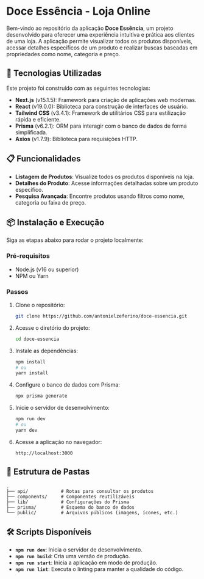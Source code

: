 # Doce Essência - Loja Online

Bem-vindo ao repositório da aplicação **Doce Essência**, um projeto desenvolvido para oferecer uma experiência intuitiva e prática aos clientes de uma loja. A aplicação permite visualizar todos os produtos disponíveis, acessar detalhes específicos de um produto e realizar buscas baseadas em propriedades como nome, categoria e preço.

## 🚀 Tecnologias Utilizadas

Este projeto foi construído com as seguintes tecnologias:

- **Next.js** (v15.1.5): Framework para criação de aplicações web modernas.
- **React** (v19.0.0): Biblioteca para construção de interfaces de usuário.
- **Tailwind CSS** (v3.4.1): Framework de utilitários CSS para estilização rápida e eficiente.
- **Prisma** (v6.2.1): ORM para interagir com o banco de dados de forma simplificada.
- **Axios** (v1.7.9): Biblioteca para requisições HTTP.

## 📋 Funcionalidades

- **Listagem de Produtos**: Visualize todos os produtos disponíveis na loja.
- **Detalhes do Produto**: Acesse informações detalhadas sobre um produto específico.
- **Pesquisa Avançada**: Encontre produtos usando filtros como nome, categoria ou faixa de preço.

## 📦 Instalação e Execução

Siga as etapas abaixo para rodar o projeto localmente:

### Pré-requisitos

- Node.js (v16 ou superior)
- NPM ou Yarn

### Passos

1. Clone o repositório:
   ```bash
   git clone https://github.com/antonielzeferino/doce-essencia.git
   ```

2. Acesse o diretório do projeto:
   ```bash
   cd doce-essencia
   ```

3. Instale as dependências:
   ```bash
   npm install
   # ou
   yarn install
   ```

4. Configure o banco de dados com Prisma:
   ```bash
   npx prisma generate
   ```

5. Inicie o servidor de desenvolvimento:
   ```bash
   npm run dev
   # ou
   yarn dev
   ```

6. Acesse a aplicação no navegador:
   ```
   http://localhost:3000
   ```

## 📂 Estrutura de Pastas

```
.
├── api/            # Rotas para consultar os produtos
├── components/     # Componentes reutilizáveis
├── lib/            # Configurações do Prisma
├── prisma/         # Esquema do banco de dados
└── public/         # Arquivos públicos (imagens, ícones, etc.)
```

## 🛠️ Scripts Disponíveis

- **`npm run dev`**: Inicia o servidor de desenvolvimento.
- **`npm run build`**: Cria uma versão de produção.
- **`npm run start`**: Inicia a aplicação em modo de produção.
- **`npm run lint`**: Executa o linting para manter a qualidade do código.